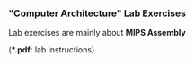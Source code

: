 ### "Computer Architecture" Lab Exercises

Lab exercises are mainly about __MIPS Assembly__

(__*.pdf__: lab instructions)
